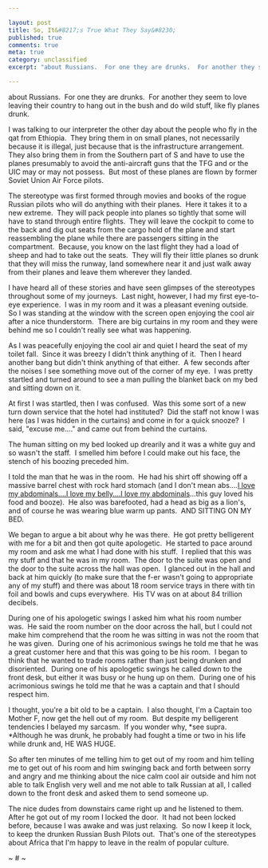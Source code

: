 ```yaml
---

layout: post
title: So, It&#8217;s True What They Say&#8230;
published: true
comments: true
meta: true
category: unclassified
excerpt: "about Russians.  For one they are drunks.  For another they seem to love leaving their country to hang out in the bush and do wild stuff, like fly planes drunk. "

---
```


about Russians.  For one they are drunks.  For another they seem to love leaving their country to hang out in the bush and do wild stuff, like fly planes drunk.  

I was talking to our interpreter the other day about the people who fly in the qat from Ethiopia.  They bring them in on small planes, not necessarily because it is illegal, just because that is the infrastructure arrangement.  They also bring them in from the Southern part of S and have to use the planes presumably to avoid the anti-aircraft guns that the TFG and or the UIC may or may not possess.  But most of these planes are flown by former Soviet Union Air Force pilots.  

The stereotype was first formed through movies and books of the rogue Russian pilots who will do anything with their planes.  Here it takes it to a new extreme.  They will pack people into planes so tightly that some will have to stand through entire flights.  They will leave the cockpit to come to the back and dig out seats from the cargo hold of the plane and start reassembling the plane while there are passengers sitting in the compartment.  Because, you know on the last flight they had a load of sheep and had to take out the seats.  They will fly their little planes so drunk that they will miss the runway, land somewhere near it and just walk away from their planes and leave them wherever they landed.  

I have heard all of these stories and have seen glimpses of the stereotypes throughout some of my journeys.  Last night, however, I had my first eye-to-eye experience.  I was in my room and it was a pleasant evening outside.  So I was standing at the window with the screen open enjoying the cool air after a nice thunderstorm.  There are big curtains in my room and they were behind me so I couldn't really see what was happening.  

As I was peacefully enjoying the cool air and quiet I heard the seat of my toilet fall.  Since it was breezy I didn't think anything of it.  Then I heard another bang but didn't think anything of that either.  A few seconds after the noises I see something move out of the corner of my eye.  I was pretty startled and turned around to see a man pulling the blanket back on my bed and sitting down on it.  

At first I was startled, then I was confused.  Was this some sort of a new turn down service that the hotel had instituted?  Did the staff not know I was here (as I was hidden in the curtains) and come in for a quick snooze?  I said, "excuse me…." and came out from behind the curtains.  

The human sitting on my bed looked up drearily and it was a white guy and so wasn't the staff.  I smelled him before I could make out his face, the stench of his boozing preceded him.  

I told the man that he was in the room.  He had his shirt off showing off a massive barrel chest with rock hard stomach (and I don't mean abs….[I love my abdominals….I love my belly….I love my abdominals][1]…this guy loved his food and booze).  He also was barefooted, had a head as big as a lion's, and of course he was wearing blue warm up pants.  AND SITTING ON MY BED.

 [1]: http://www.benderball.com/

We began to argue a bit about why he was there.  He got pretty belligerent with me for a bit and then got quite apologetic.  He started to pace around my room and ask me what I had done with his stuff.  I replied that this was my stuff and that he was in my room.  The door to the suite was open and the door to the suite across the hall was open.  I glanced out in the hall and back at him quickly (to make sure that the f-er wasn't going to appropriate any of my stuff) and there was about 18 room service trays in there with tin foil and bowls and cups everywhere.  His TV was on at about 84 trillion decibels.  

During one of his apologetic swings I asked him what his room number was.  He said the room number on the door across the hall, but I could not make him comprehend that the room he was sitting in was not the room that he was given.  During one of his acrimonious swings he told me that he was a great customer here and that this was going to be his room.  I began to think that he wanted to trade rooms rather than just being drunken and disoriented.  During one of his apologetic swings he called down to the front desk, but either it was busy or he hung up on them.  During one of his acrimonious swings he told me that he was a captain and that I should respect him.  

I thought, you're a bit old to be a captain.  I also thought, I'm a Captain too Mother F, now get the hell out of my room.  But despite my belligerent tendencies I belayed my sarcasm.  If you wonder why, *see supra.  *Although he was drunk, he probably had fought a time or two in his life while drunk and, HE WAS HUGE.  

So after ten minutes of me telling him to get out of my room and him telling me to get out of his room and him swinging back and forth between sorry and angry and me thinking about the nice calm cool air outside and him not able to talk English very well and me not able to talk Russian at all, I called down to the front desk and asked them to send someone up.

The nice dudes from downstairs came right up and he listened to them.  After he got out of my room I locked the door.  It had not been locked before, because I was awake and was just relaxing.  So now I keep it lock, to keep the drunken Russian Bush Pilots out.  That's one of the stereotypes about Africa that I'm happy to leave in the realm of popular culture.

~ # ~